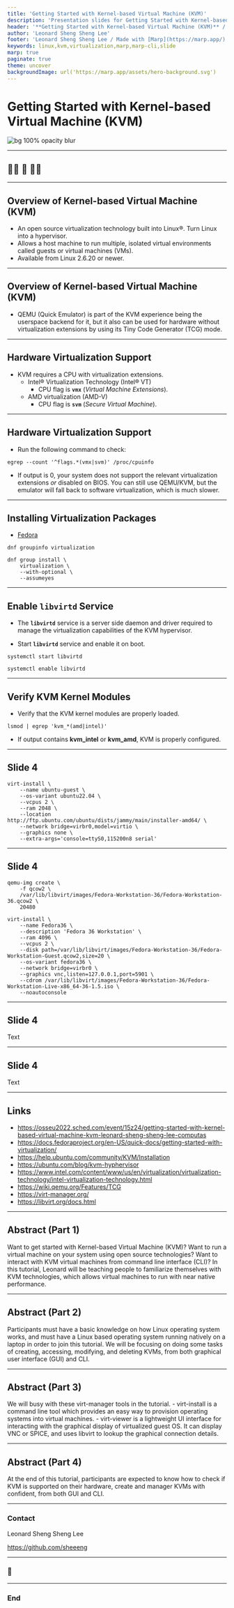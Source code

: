 ```yaml
---
title: 'Getting Started with Kernel-based Virtual Machine (KVM)'
description: 'Presentation slides for Getting Started with Kernel-based Virtual Machine (KVM) workshop at Open Source Summit Europe 2022.'
header: '**Getting Started with Kernel-based Virtual Machine (KVM)** / Open Source On-Ramp / **Open Source Summit Europe 2022**'
author: 'Leonard Sheng Sheng Lee'
footer: 'Leonard Sheng Sheng Lee / Made with [Marp](https://marp.app/) / Participants Agree to Abide by [Code of Conduct](https://events.linuxfoundation.org/open-source-summit-europe/attend/code-of-conduct/)'
keywords: linux,kvm,virtualization,marp,marp-cli,slide
marp: true
paginate: true
theme: uncover
backgroundImage: url('https://marp.app/assets/hero-background.svg')
---
```


# Getting Started with Kernel-based Virtual Machine (KVM)

![bg 100% opacity blur](https://marp.app/assets/hero-background.svg)

---

## <!--fit--> :raising_hand_man: :raising_hand: :raising_hand_woman:

---

## Overview of Kernel-based Virtual Machine (KVM)

- An open source virtualization technology built into Linux®. Turn Linux into a hypervisor.
- Allows a host machine to run multiple, isolated virtual environments called guests or virtual machines (VMs).
- Available from Linux 2.6.20 or newer.

<!--
Some speaker notes here that might be useful.

The default virtualization technology supported in Ubuntu is KVM. For Intel and AMD hardware KVM requires virtualization extensions. But KVM is also available for IBM Z and LinuxONE, IBM POWER as well as for ARM64.
-->

---

## Overview of Kernel-based Virtual Machine (KVM)

- QEMU (Quick Emulator) is part of the KVM experience being the userspace backend for it, but it also can be used for hardware without virtualization extensions by using its Tiny Code Generator (TCG) mode.

<!--
Some speaker notes here that might be useful.

The Tiny Code Generator (TCG) is the core binary translation engine that is responsible for QEMU ability to emulate foreign processors on any given supported host.
-->

---

## Hardware Virtualization Support

- KVM requires a CPU with virtualization extensions.
  - Intel® Virtualization Technology (Intel® VT)
    - CPU flag is **`vmx`** (_Virtual Machine Extensions_).
  - AMD virtualization (AMD-V)
    - CPU flag is **`svm`** (_Secure Virtual Machine_).

---

## Hardware Virtualization Support

- Run the following command to check:

```shell
egrep --count '^flags.*(vmx|svm)' /proc/cpuinfo
```

- If output is 0, your system does not support the relevant virtualization extensions _or_ disabled on BIOS. You can still use QEMU/KVM, but the emulator will fall back to software virtualization, which is much slower.

---

## Installing Virtualization Packages

- [Fedora](https://docs.fedoraproject.org/en-US/quick-docs/getting-started-with-virtualization/#installing-virtualization-software)

```shell
dnf groupinfo virtualization

dnf group install \
    virtualization \
    --with-optional \
    --assumeyes
```

---

## Enable **`libvirtd`** Service

- The **`libvirtd`** service is a server side daemon and driver required to manage the virtualization capabilities of the KVM hypervisor.

- Start **`libvirtd`** service and enable it on boot.

```shell
systemctl start libvirtd

systemctl enable libvirtd
```

---

## Verify KVM Kernel Modules

- Verify that the KVM kernel modules are properly loaded.

```shell
lsmod | egrep 'kvm_*(amd|intel)'
```

- If output contains **kvm_intel** or **kvm_amd**, KVM is properly configured.

---

## Slide 4

```shell
virt-install \
    --name ubuntu-guest \
    --os-variant ubuntu22.04 \
    --vcpus 2 \
    --ram 2048 \
    --location http://ftp.ubuntu.com/ubuntu/dists/jammy/main/installer-amd64/ \
    --network bridge=virbr0,model=virtio \
    --graphics none \
    --extra-args='console=ttyS0,115200n8 serial'
```

---

## Slide 4

```shell
qemu-img create \
    -f qcow2 \
    /var/lib/libvirt/images/Fedora-Workstation-36/Fedora-Workstation-36.qcow2 \
    20480
```

```shell
virt-install \
    --name Fedora36 \
    --description 'Fedora 36 Workstation' \
    --ram 4096 \
    --vcpus 2 \
    --disk path=/var/lib/libvirt/images/Fedora-Workstation-36/Fedora-Workstation-Guest.qcow2,size=20 \
    --os-variant fedora36 \
    --network bridge=virbr0 \
    --graphics vnc,listen=127.0.0.1,port=5901 \
    --cdrom /var/lib/libvirt/images/Fedora-Workstation-36/Fedora-Workstation-Live-x86_64-36-1.5.iso \
    --noautoconsole
```

---

## Slide 4

Text

---

## Slide 4

Text

---

## Links

- <https://osseu2022.sched.com/event/15z24/getting-started-with-kernel-based-virtual-machine-kvm-leonard-sheng-sheng-lee-computas>
- <https://docs.fedoraproject.org/en-US/quick-docs/getting-started-with-virtualization/>
- <https://help.ubuntu.com/community/KVM/Installation>
- <https://ubuntu.com/blog/kvm-hyphervisor>
- <https://www.intel.com/content/www/us/en/virtualization/virtualization-technology/intel-virtualization-technology.html>
- <https://wiki.qemu.org/Features/TCG>
- <https://virt-manager.org/>
- <https://libvirt.org/docs.html>

---

## Abstract (Part 1)

Want to get started with Kernel-based Virtual Machine (KVM)? Want to run a virtual machine on your system using open source technologies? Want to interact with KVM virtual machines from command line interface (CLI)? In this tutorial, Leonard will be teaching people to familiarize themselves with KVM technologies, which allows virtual machines to run with near native performance.

---

## Abstract (Part 2)

Participants must have a basic knowledge on how Linux operating system works, and must have a Linux based operating system running natively on a laptop in order to join this tutorial. We will be focusing on doing some tasks of creating, accessing, modifying, and deleting KVMs, from both graphical user interface (GUI) and CLI.

---

## Abstract (Part 3)

We will busy with these virt-manager tools in the tutorial. - virt-install is a command line tool which provides an easy way to provision operating systems into virtual machines. - virt-viewer is a lightweight UI interface for interacting with the graphical display of virtualized guest OS. It can display VNC or SPICE, and uses libvirt to lookup the graphical connection details.

---

## Abstract (Part 4)

At the end of this tutorial, participants are expected to know how to check if KVM is supported on their hardware, create and manager KVMs with confident, from both GUI and CLI.

---

### Contact

Leonard Sheng Sheng Lee

<https://github.com/sheeeng>

---

### <!--fit--> :pray:
---

### End
